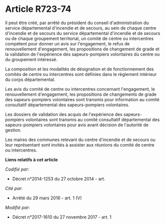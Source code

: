 # Article R723-74

Il peut être créé, par arrêté du président du conseil d'administration du service départemental d'incendie et de secours, au
sein de chaque centre d'incendie et de secours du service départemental d'incendie et de secours ou de chaque groupement
territorial, un comité de centre ou intercentres compétent pour donner un avis sur l'engagement, le refus de renouvellement
d'engagement, les propositions de changement de grade et la validation de l'expérience des sapeurs-pompiers volontaires du
centre ou du groupement intéressé.

La composition et les modalités de désignation et de fonctionnement des comités de centre ou intercentres sont définies dans
le règlement intérieur du corps départemental.

Les avis du comité de centre ou intercentres concernant l'engagement, le renouvellement d'engagement, les propositions de
changements de grade des sapeurs-pompiers volontaires sont transmis pour information au comité consultatif départemental des
sapeurs-pompiers volontaires.

Les dossiers de validation des acquis de l'expérience des sapeurs-pompiers volontaires sont transmis au comité consultatif
départemental des sapeurs-pompiers volontaires pour avis avant décision de l'autorité de gestion.

Les maires des communes relevant du centre d'incendie et de secours ou leur représentant sont invités à assister aux réunions
du comité de centre ou intercentres.

**Liens relatifs à cet article**

_Codifié par_:

  - Décret n°2014-1253 du 27 octobre 2014 - art.

_Cité par_:

  - Arrêté du 29 mars 2016 - art. 1 (V)

_Modifié par_:

  - Décret n°2017-1610 du 27 novembre 2017 - art. 1
